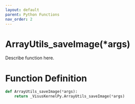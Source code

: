 ```yaml
---
layout: default
parent: Python Functions
nav_order: 2
---
```


# ArrayUtils_saveImage(*args)

Describe function here.

# Function Definition

```python
def ArrayUtils_saveImage(*args):
    return _VisusKernelPy.ArrayUtils_saveImage(*args)
```